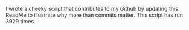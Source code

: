 I wrote a cheeky script that contributes to my Github by updating this ReadMe to illustrate why more than commits matter. This script has run 3929 times.